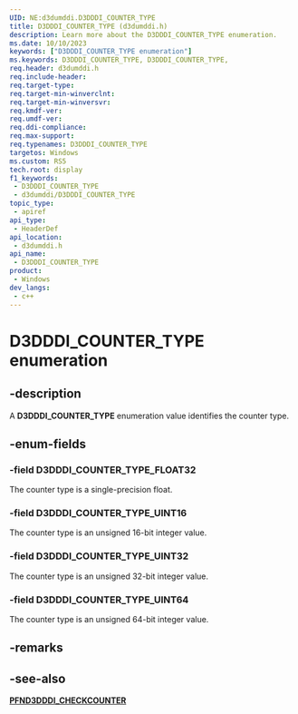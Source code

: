 ```yaml
---
UID: NE:d3dumddi.D3DDDI_COUNTER_TYPE
title: D3DDDI_COUNTER_TYPE (d3dumddi.h)
description: Learn more about the D3DDDI_COUNTER_TYPE enumeration.
ms.date: 10/10/2023
keywords: ["D3DDDI_COUNTER_TYPE enumeration"]
ms.keywords: D3DDDI_COUNTER_TYPE, D3DDDI_COUNTER_TYPE,
req.header: d3dumddi.h
req.include-header: 
req.target-type: 
req.target-min-winverclnt: 
req.target-min-winversvr: 
req.kmdf-ver: 
req.umdf-ver: 
req.ddi-compliance: 
req.max-support: 
req.typenames: D3DDDI_COUNTER_TYPE
targetos: Windows
ms.custom: RS5
tech.root: display
f1_keywords:
 - D3DDDI_COUNTER_TYPE
 - d3dumddi/D3DDDI_COUNTER_TYPE
topic_type:
 - apiref
api_type:
 - HeaderDef
api_location:
 - d3dumddi.h
api_name:
 - D3DDDI_COUNTER_TYPE
product:
 - Windows
dev_langs:
 - c++
---
```


# D3DDDI_COUNTER_TYPE enumeration

## -description

A **D3DDDI_COUNTER_TYPE** enumeration value identifies the counter type.

## -enum-fields

### -field D3DDDI_COUNTER_TYPE_FLOAT32

The counter type is a single-precision float.

### -field D3DDDI_COUNTER_TYPE_UINT16

The counter type is an unsigned 16-bit integer value.

### -field D3DDDI_COUNTER_TYPE_UINT32

The counter type is an unsigned 32-bit integer value.

### -field D3DDDI_COUNTER_TYPE_UINT64

The counter type is an unsigned 64-bit integer value.

## -remarks

## -see-also

[**PFND3DDDI_CHECKCOUNTER**](nc-d3dumddi-pfnd3dddi_checkcounter.md)
